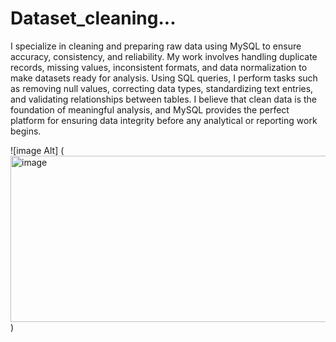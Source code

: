 # Dataset_cleaning...


I specialize in cleaning and preparing raw data using MySQL to ensure accuracy, consistency, and reliability. My work involves handling duplicate records, missing values, inconsistent formats, and data normalization to make datasets ready for analysis. Using SQL queries, I perform tasks such as removing null values, correcting data types, standardizing text entries, and validating relationships between tables. I believe that clean data is the foundation of meaningful analysis, and MySQL provides the perfect platform for ensuring data integrity before any analytical or reporting work begins.


![image Alt] (<img width="800" height="266" alt="image" src="https://github.com/user-attachments/assets/78f3e94c-14e6-4227-80c5-7f0da2502ebb" />
)








